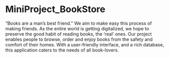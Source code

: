 # MiniProject_BookStore
“Books are a man’s best friend.” We aim to make easy this process of making friends. 
As the entire world is getting digitalized, we hope to preserve the good habit of reading books, the ‘real’ ones. Our project enables people to browse, order and enjoy books from the safety and comfort of their homes. 
With a user-friendly interface, and a rich database, this application caters to the needs of all book-lovers. 
